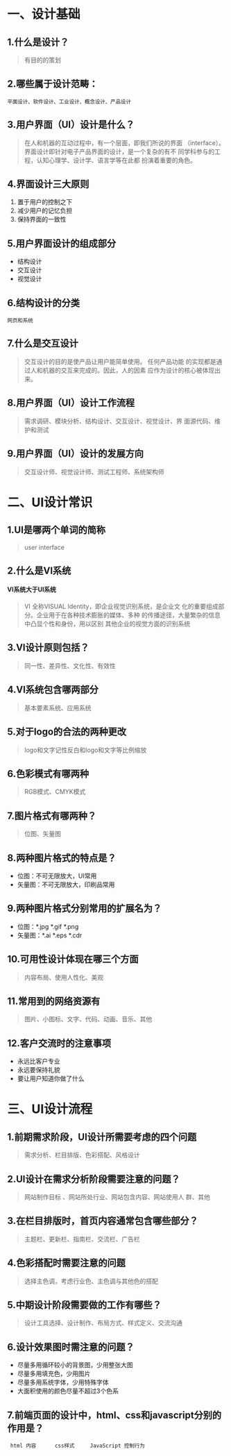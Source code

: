 # 一、设计基础
## 1.什么是设计？
> 有目的的策划

## 2.哪些属于设计范畴：
    平面设计、软件设计、工业设计、概念设计、产品设计
## 3.用户界面（UI）设计是什么？
> 在人和机器的互动过程中，有一个层面，即我们所说的界面
（interface）。
界面设计即针对电子产品界面的设计，是一个复杂的有不
同学科参与的工程，认知心理学、设计学、语言学等在此都
扮演着重要的角色。

## 4.界面设计三大原则
1. 置于用户的控制之下
2. 减少用户的记忆负担
3. 保持界面的一致性

## 5.用户界面设计的组成部分
* 结构设计
* 交互设计
* 视觉设计

## 6.结构设计的分类
    网页和系统
## 7.什么是交互设计
> 交互设计的目的是使产品让用户能简单使用。 任何产品功能
的实现都是通过人和机器的交互来完成的。因此，人的因素
应作为设计的核心被体现出来。

## 8.用户界面（UI）设计工作流程
> 需求调研、模块分析、结构设计、交互设计、视觉设计、界
面源代码、维护和测试

## 9.用户界面（UI）设计的发展方向
> 交互设计师、视觉设计师、测试工程师、系统架构师

# 二、UI设计常识
## 1.UI是哪两个单词的简称
> user interface

## 2.什么是VI系统
####  VI系统大于UI系统
> VI 全称VISUAL Identity，即企业视觉识别系统，是企业文
化的重要组成部分。企业用于在各种技术膨胀的媒体、多种
的传播途径，大量繁杂的信息中凸显个性和身份，用以区别
其他企业的视觉方面的识别系统

## 3.VI设计原则包括？
> 同一性、差异性、文化性、有效性

## 4.VI系统包含哪两部分
> 基本要素系统、应用系统

## 5.对于logo的合法的两种更改
> logo和文字记性反白和logo和文字等比例缩放

## 6.色彩模式有哪两种
> RGB模式、CMYK模式

## 7.图片格式有哪两种？
> 位图、矢量图

## 8.两种图片格式的特点是？
* 位图：不可无限放大，UI常用
* 矢量图：不可无限放大，印刷品常用

## 9.两种图片格式分别常用的扩展名为？
* 位图：*.jpg  *.gif   *.png
* 矢量图：*.ai  *.eps  *.cdr

## 10.可用性设计体现在哪三个方面
> 内容布局、使用人性化、美观

## 11.常用到的网络资源有
> 图片、小图标、文字、代码、动画、音乐、其他

## 12.客户交流时的注意事项
* 永远比客户专业
* 永远要保持礼貌
* 要让用户知道你做了什么

# 三、UI设计流程
## 1.前期需求阶段，UI设计所需要考虑的四个问题
> 需求分析、栏目排版、色彩搭配、风格设计

## 2.UI设计在需求分析阶段需要注意的问题？
> 网站制作目标 、网站所处行业、网站包含内容、网站使用人
群、其他

## 3.在栏目排版时，首页内容通常包含哪些部分？
> 主题栏、更新栏、指南栏、交流栏、广告栏

## 4.色彩搭配时需要注意的问题
> 选择主色调，考虑行业色、主色调与其他色的搭配

## 5.中期设计阶段需要做的工作有哪些？
> 设计工具选择、设计制作、布局方式、样式定义、交流沟通

## 6.设计效果图时需注意的问题？
* 尽量多用循环较小的背景图，少用整张大图
* 尽量多用填充色，少用图片
* 尽量多用系统字体，少用特殊字体
* 大面积使用的颜色尽量不超过3个色系

## 7.前端页面的设计中，html、css和javascript分别的作用是？
     html 内容      css样式     JavaScript 控制行为
